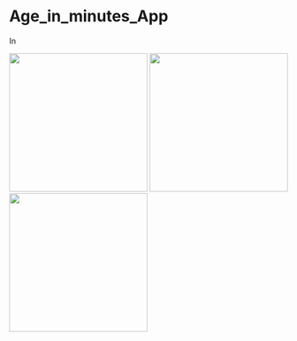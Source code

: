 # Age_in_minutes_App
In 
<p align = "left">
  <img src= "https://user-images.githubusercontent.com/59731205/137091952-2b247623-e011-43e4-a067-c64845ab8cb8.jpg" width = "250">
  <img src="https://user-images.githubusercontent.com/59731205/137092312-a3161436-f4b3-41be-a74a-c635d54dd551.gif" width = "250">
  <img src= "https://user-images.githubusercontent.com/59731205/137092404-37bc6faa-1bb3-4bfc-a965-31a456285785.jpg" width = "250">
</p>
